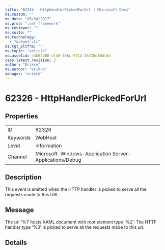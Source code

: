 ```yaml
---
title: "62326 - HttpHandlerPickedForUrl | Microsoft Docs"
ms.custom: ""
ms.date: "03/30/2017"
ms.prod: ".net-framework"
ms.reviewer: ""
ms.suite: ""
ms.technology: 
  - "dotnet-clr"
ms.tgt_pltfrm: ""
ms.topic: "article"
ms.assetid: edb9fb88-dfb0-486c-971d-26735d80dc0d
caps.latest.revision: 3
author: "Erikre"
ms.author: "erikre"
manager: "erikre"
---
```

# 62326 - HttpHandlerPickedForUrl
## Properties  
  
|||  
|-|-|  
|ID|62326|  
|Keywords|WebHost|  
|Level|Information|  
|Channel|Microsoft-Windows-Application Server-Applications/Debug|  
  
## Description  
 This event is emitted when the HTTP handler is picked to serve all the requests made to this URL.  
  
## Message  
 The url '%1' hosts XAML document with root element type '%2'. The HTTP handler type '%3' is picked to serve all the requests made to this url.  
  
## Details